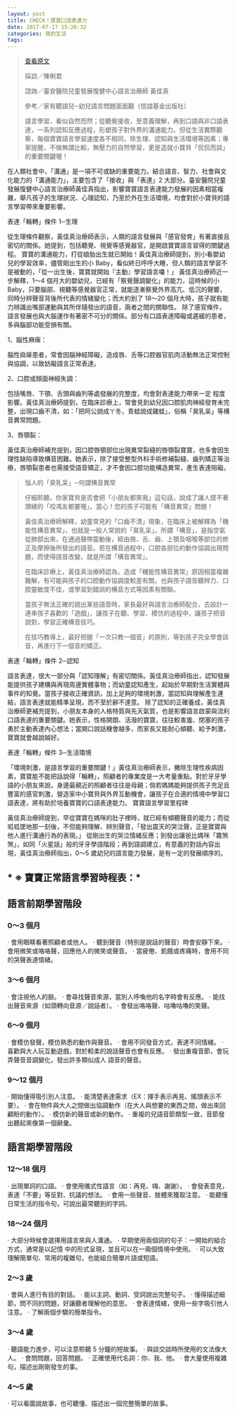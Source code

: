 ```yaml
---
layout: post
title: CHECK！寶寶口語表達力
date: 2017-07-17 15:26:32
categories: 我的生活
tags: 
---
```


> [查看原文](http://www.mababy.com/knowledge/article.aspx?aid=30E491A61CA75EAA)
> 
> 採訪／陳俐君	
> 
> 諮詢／臺安醫院兒童發展復健中心語言治療師 黃佳真
> 
> 參考／家有聽語兒─幼兒語言問題面面觀（信誼基金出版社）
> 
> 語言學習，看似自然而然；從聽覺接收，至意義理解，再到口語與非口語表達，一系列認知反應過程，形塑孩子對外界的溝通能力。但從生活實際觀察，每個寶寶語言學習速度各不相同，除生理、認知與生活環境等因素；專家提醒，不做無謂比較，無壓力的自然學習，更是造就小寶貝「侃侃而談」的重要關鍵喔！



   在人類社會中，「溝通」是一項不可或缺的重要能力。結合語言、智力、社會與文化能力的「溝通能力」，主要包含了「接收」與「表達」2 大部分。臺安醫院兒童發展復健中心語言治療師黃佳真指出，影響寶寶語言表達能力發展的因素相當複雜，舉凡孩子的生理狀況、心理認知，乃至於外在生活環境，均會對於小寶貝的語言學習帶來重要影響。

表達「輪轉」條件 1─生理

   從生理條件觀察，黃佳真治療師表示，人類的語言發展與「感官發育」有著直接且密切的關係。她提到，包括聽覺、視覺等感覺器官，是開啟寶寶語言習得的關鍵過程。
    寶寶的溝通能力，打從娘胎出生就已開始！黃佳真治療師提到，別小看嬰幼兒的學習效率，儘管剛出生的小 Baby，看似終日呼呼大睡，但人類的語言學習不是被動的，「從一出生後，寶寶就開始『主動』學習語言囉！」
    黃佳真治療師近一步解釋，1～4 個月大的嬰幼兒，已經有「察覺聲調變化」的能力，這時候的小 Baby，只要腦部、視聽等感覺器官正常，就能逐漸察覺外界高亢、低沉的聲響，同時分辨聲音背後所代表的情緒變化；而大約到了 18～20 個月大時，孩子就有能力辨識出嘴部運動與其所伴隨發出的語音，兩者之間的關聯性。
    除了感官條件，語言發展也與大腦運作有著密不可分的關係。部分有口語表達障礙或遲緩的患者，多與腦部功能受損有關。

1、腦性麻痺：

腦性痲痺患者，常會因腦神經障礙，造成唇、舌等口腔器官肌肉活動無法正常控制與協調，以致妨礙語言正常表達。

2、口腔或顏面神經失調：

包括嘴唇、下顎、舌頭與齒列等處發展的完整度，均會對表達能力帶來一定
程度影響。黃佳真治療師提到，在臨床診療上，常會見到幼兒因口腔肌肉神經發育未完整，出現口齒不清，如：「把阿公說成ㄚ冬，青蛙說成雞蛙」，俗稱「臭乳呆」等構音異常問題。

3、唇顎裂：

黃佳真治療師補充提到，因口腔唇顎部位出現異常裂縫的唇顎裂寶寶，也多會因生理性缺陷導致構音困難。她表示，除了接受整型外科手術修補裂縫、齒列矯正等治療，唇顎裂患者也需接受語音矯正，才不會因口腔功能構造異常，產生表達阻礙。


> 惱人的「臭乳呆」─何謂構音異常
> 
> 仔細聆聽，你家寶貝是否會把「小朋友都笑我」這句話，說成了讓人摸不著頭緒的「咬馮友都要喔」。當心！您的孩子可能有「構音異常」問題！
> 
>    黃佳真治療師解釋，幼童常見的「口齒不清」現象，在臨床上被解釋為「機能性構音異常」，也就是一般人常說的「臭乳呆」。所謂「構音」，是指空氣從肺部出來，在通過聲帶震動後，經由唇、舌、齒、上顎及咽喉等部位的修正及摩擦後所發出的語音。若在構音過程中，口腔各部位的動作協調出現問題，而使得語音改變，就是所謂「構音異常」。
> 
>   在臨床診療上，黃佳真治療師認為，造成「機能性構音異常」原因相當複雜難解，有可能與孩子的口腔動作協調度較差有關，也與孩子語音聽辨力、口腔靈敏度不佳，或學習到錯誤的構音方式等因素有關聯。
> 
>  當孩子無法正確的說出某些語音時，家長最好與語言治療師配合，去設計一連串孩子喜歡的「遊戲」，讓孩子在聽、學習、模仿的過程中，讓孩子把音說對，學習正確構音技巧。
> 
>   在技巧教導上，最好把握「一次只教一個音」的原則，等到孩子完全學會該音，再進行下一個音的矯正。

表達「輪轉」條件 2─認知  

   語言表達，很大一部分與「認知理解」有密切關係。黃佳真治療師指出，認知發展能提供孩子建構與再現周邊實體事物；而幼童認知產生，起始於早期對生活實體與事件的知覺。當孩子接收正確資訊，加上足夠的環境刺激，當認知與理解產生連結，語言表達就能精準呈現，而不至於辭不達意。
    除了認知的正確養成，黃佳真治療師更補充提到，小朋友本身的人格特質與先天氣質，也是影響語言啟蒙與流利口語表達的重要關鍵。她表示，性格開朗、活潑的寶寶，往往較害羞、閉塞的孩子勇於主動表達內心想法；當開口說話機會越多，而家長又能耐心傾聽、給予刺激，寶寶就會越說越好。
 
表達「輪轉」條件 3─生活環境

   「環境刺激，是語言學習的重要關鍵！」黃佳真治療師表示，撇除生理性疾病因素，寶寶能不能把話說得「輪轉」，照顧者的專業度是一大考量重點。對於牙牙學語的小朋友來說，身邊最親近的照顧者往往是母親；倘若媽媽能夠提供孩子充足且豐富的感官刺激，營造家中小寶貝與外界互動機會，讓孩子在合適的情境中學習口語表達，將有助於培養寶寶的口語表達能力。
寶寶語言學習里程碑

   黃佳真治療師提到，早從寶寶在媽咪的肚子裡時，就已經有傾聽聲音的能力；而從呱呱墜地那一刻後，不但能夠理解、辨別聲音，「發出震天的哭泣聲，正是寶寶與他人進行溝通行為的表現。」
    從剛出生的哭泣情緒反應；到發出讓爸比媽咪「霧煞煞」，如同「火星話」般的牙牙學語階段；再到語調建立，有意義的對話內容出現，黃佳真治療師指出，0～5 歲幼兒的語言能力發展，是有一定的發展順序的。

## * ※    寶寶正常語言學習時程表：*

## 語言前期學習階段

### 0～3 個月
 
‧ 會用眼睛看著照顧者或他人。
‧ 聽到聲音（特別是說話的聲音）時會安靜下來。
‧ 會用微笑或咯咯聲，回應他人的微笑或聲音。
‧ 當疲倦、飢餓或疼痛時，會用不同的哭聲表達情緒。

### 3～6 個月
 
‧ 會注視他人的臉。
‧ 會尋找聲音來源，當別人呼喚他的名字時會有反應。
‧ 能找出聲音來源（如頭轉向音源／說話者）。
‧ 會發出咯咯聲、咕嚕咕嚕的笑聲。

### 6～9 個月
 
‧ 會模仿發聲，模仿熟悉的動作與聲音。
‧ 會用不同發音方式，表達不同情緒。
‧ 喜歡與大人玩互動遊戲，對於較柔的說話聲音也會有反應。
‧ 發出重複音節，會玩弄聲音音調變化，發出許多類似成人
 語音的聲音。

### 9～12 個月
 
‧ 開始懂得吸引別人注意。
‧ 能清楚表達需求（EX：揮手表示再見、搖頭表示不要）。
‧ 會在物件與大人之間做出協調動作（在大人與想要的東西之間，做出來回顧盼的動作）。
‧ 模仿新的聲音或新的動作。
‧    重複的兒語音節類型一致，音節發出聽起來像第一個辭彙。
 

## 語言期學習階段

### 12～18 個月
 
‧ 出現單詞的口語。
‧ 會使用儀式性語言（如：再見、嗨、謝謝）。
‧ 會發表意見，表達「不要」等反對、抗議的想法。
‧ 會用一些聲音、肢體來獲取注意。
‧ 能聽懂日常生活的指令句，可說出最常聽到的字詞。

### 18～24 個月

‧ 大部分時候會選擇用語言來與人溝通。
‧ 早期使用兩個詞的句子：一開始的組合方式，通常是以記憶
 中的形式呈現，並且可以在一兩個情境中使用。
‧ 可以大致理解簡單句、常用的複雜句，也能組合簡單片語或短語。

### 2～3 歲

‧ 會與人進行有目的對話。
‧ 能以主詞、動詞、受詞說出完整句子。
‧ 懂得描述細節，問不同的問題，好讓聽者理解他的意思。
‧ 會表達情緒，使用一些字吸引他人注意。
‧ 了解兩個步驟的簡單指令。

### 3～4 歲

‧ 聽語能力進步，可以注意聆聽 5 分鐘的短故事。
‧ 與談交談時所使用的文法像大人。
‧ 會問問題，回答問題。
‧ 正確使用代名詞：你、我、他。
‧ 會大量使用複雜句，描述出剛剛發生的事。

### 4～5 歲

‧ 可以看圖說故事，也可聽懂、描述出一個完整簡單的故事。

